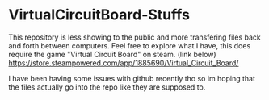 # VirtualCircuitBoard-Stuffs

This repository is less showing to the public and more transfering files back and forth between computers.
Feel free to explore what I have, this does require the game "Virtual Circuit Board" on steam. (link below)
https://store.steampowered.com/app/1885690/Virtual_Circuit_Board/

I have been having some issues with github recently tho so im hoping that the files actually go into the repo like they are supposed to.
